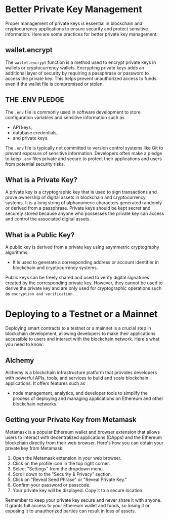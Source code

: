 # Better Private Key Management

Proper management of private keys is essential in blockchain and cryptocurrency applications to ensure security and protect sensitive information. Here are some practices for better private key management:

## wallet.encrypt

The `wallet.encrypt` function is a method used to encrypt private keys in wallets or cryptocurrency wallets. Encrypting private keys adds an additional layer of security by requiring a passphrase or password to access the private key. This helps prevent unauthorized access to funds even if the wallet file is compromised or stolen.

## THE .ENV PLEDGE

The `.env` file is commonly used in software development to store configuration variables and sensitive information such as

- API keys,
- database credentials,
- and private keys.

The `.env` file is typically not committed to version control systems like Git to prevent exposure of sensitive information. Developers often make a pledge to keep `.env` files private and secure to protect their applications and users from potential security risks.

## What is a Private Key?

A private key is a cryptographic key that is used to sign transactions and prove ownership of digital assets in blockchain and cryptocurrency systems. It is a long string of alphanumeric characters generated randomly or derived from a passphrase. Private keys should be kept secret and securely stored because anyone who possesses the private key can access and control the associated digital assets.

## What is a Public Key?

A public key is derived from a private key using asymmetric cryptography algorithms.

- It is used to generate a corresponding address or account identifier in blockchain and cryptocurrency systems.

Public keys can be freely shared and used to verify digital signatures created by the corresponding private key. However, they cannot be used to derive the private key and are only used for cryptographic operations such as `encryption and verification`.

# Deploying to a Testnet or a Mainnet

Deploying smart contracts to a testnet or a mainnet is a crucial step in blockchain development, allowing developers to make their applications accessible to users and interact with the blockchain network. Here's what you need to know:

## Alchemy

Alchemy is a blockchain infrastructure platform that provides developers with powerful APIs, tools, and services to build and scale blockchain applications. It offers features such as

- node management, analytics, and developer tools to simplify the process of deploying and managing applications on Ethereum and other blockchain networks.

## Getting your Private Key from Metamask

Metamask is a popular Ethereum wallet and browser extension that allows users to interact with decentralized applications (DApps) and the Ethereum blockchain directly from their web browser. Here's how you can obtain your private key from Metamask:

1. Open the Metamask extension in your web browser.
2. Click on the profile icon in the top right corner.
3. Select "Settings" from the dropdown menu.
4. Scroll down to the "Security & Privacy" section.
5. Click on "Reveal Seed Phrase" or "Reveal Private Key."
6. Confirm your password or passcode.
7. Your private key will be displayed. Copy it to a secure location.

Remember to keep your private key secure and never share it with anyone. It grants full access to your Ethereum wallet and funds, so losing it or exposing it to unauthorized parties can result in loss of assets.
